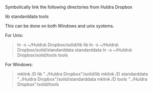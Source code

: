Symbolically link the following directories from Huldra Dropbox

lib
standarddata 
tools

This can be done on both Windows and unix systems.

For Unix:

> ln -s ~/Huldra\ Dropbox/solid/lib lib
> ln -s ~/Huldra\ Dropbox/solid/standarddata standarddata
> ln -s ~/Huldra\ Dropbox/solid/tools tools

For Windows:

> mklink /D lib "../Huldra Dropbox"/solid/lib
> mklink /D standarddata "../Huldra Dropbox"/solid/standarddata
> mklink /D tools "../Huldra Dropbox"/solid/tools
